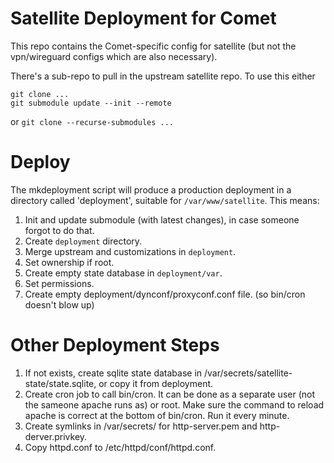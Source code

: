 # Satellite Deployment for Comet

This repo contains the Comet-specific config for satellite
(but not the vpn/wireguard configs which are also necessary).

There's a sub-repo to pull in the upstream satellite repo. To use this either
  ```
  git clone ...
  git submodule update --init --remote
  ```

  or
  `git clone --recurse-submodules ...`


# Deploy

The mkdeployment script will produce a production deployment in a directory called 'deployment', suitable for `/var/www/satellite`.  This means:
1. Init and update submodule (with latest changes), in case someone forgot to do that.
2. Create `deployment` directory.
3. Merge upstream and customizations in `deployment`.
4. Set ownership if root.
5. Create empty state database in `deployment/var`.
6. Set permissions.
7. Create empty deployment/dynconf/proxyconf.conf file.
   (so bin/cron doesn't blow up)

# Other Deployment Steps
1. If not exists, create sqlite state database in /var/secrets/satellite-state/state.sqlite, or copy it from deployment.
2. Create cron job to call bin/cron. It can be done as a separate user (not the sameone apache runs as) or root.  Make sure the command to reload apache is correct at the bottom of bin/cron.  Run it every minute.
3. Create symlinks in /var/secrets/ for http-server.pem and http-derver.privkey.
4. Copy httpd.conf to /etc/httpd/conf/httpd.conf.
